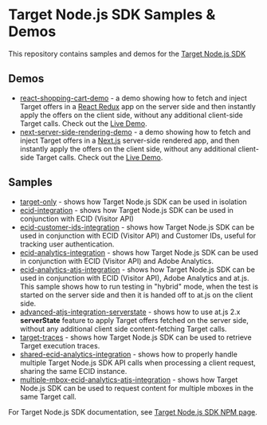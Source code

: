 # Target Node.js SDK Samples & Demos

This repository contains samples and demos for the [Target Node.js SDK](https://www.npmjs.com/package/@adobe/target-nodejs-sdk)

## Demos

- [react-shopping-cart-demo](react-shopping-cart-demo) - a demo showing how to fetch and inject Target offers in a
[React Redux](https://react-redux.js.org/) app on the server side and then instantly apply the offers on the client side,
without any additional client-side Target calls. Check out the [Live Demo](http://target-nodejs-react-sample.eu-west-1.elasticbeanstalk.com).
- [next-server-side-rendering-demo](next-server-side-rendering-demo) - a demo showing how to fetch and inject Target offers 
in a [Next.js](https://nextjs.org/) server-side rendered app, and then instantly apply the offers on the client side,
without any additional client-side Target calls. Check out the [Live Demo](http://target-nodejs-ssr-sample.eu-west-1.elasticbeanstalk.com).

## Samples

- [target-only](target-only) - shows how Target Node.js SDK can be used in isolation
- [ecid-integration](ecid-integration) - shows how Target Node.js SDK can be used in conjunction with ECID (Visitor API)
- [ecid-customer-ids-integration](ecid-customer-ids-integration) - shows how Target Node.js SDK can be used in 
conjunction with ECID (Visitor API) and Customer IDs, useful for tracking user authentication.
- [ecid-analytics-integration](ecid-analytics-integration) - shows how Target Node.js SDK can be used in conjunction 
with ECID (Visitor API) and Adobe Analytics.
- [ecid-analytics-atjs-integration](ecid-analytics-atjs-integration) - shows how Target Node.js SDK can be used in 
conjunction with ECID (Visitor API), Adobe Analytics and at.js. This sample shows how to run testing in "hybrid" mode,
when the test is started on the server side and then it is handed off to at.js on the client side.
- [advanced-atjs-integration-serverstate](advanced-atjs-integration-serverstate) - shows how to use at.js 2.x **serverState** feature to apply Target offers fetched on the server side, without any additional client side content-fetching Target calls.
- [target-traces](target-traces) - shows how Target Node.js SDK can be used to retrieve Target execution traces.
- [shared-ecid-analytics-integration](shared-ecid-analytics-integration) - shows how to properly handle multiple Target 
Node.js SDK API calls when processing a client request, sharing the same ECID instance.
- [multiple-mbox-ecid-analytics-atjs-integration](multiple-mbox-ecid-analytics-atjs-integration) - shows how Target 
Node.js SDK can be used to request content for multiple mboxes in the same Target call.

For Target Node.js SDK documentation, see [Target Node.js SDK NPM page](https://www.npmjs.com/package/@adobe/target-nodejs-sdk).
